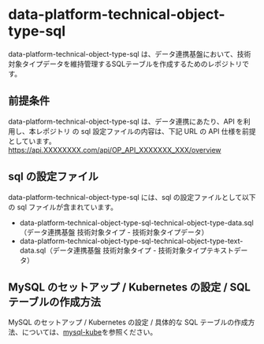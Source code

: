 # data-platform-technical-object-type-sql
data-platform-technical-object-type-sql は、データ連携基盤において、技術対象タイプデータを維持管理するSQLテーブルを作成するためのレポジトリです。

## 前提条件
data-platform-technical-object-type-sql は、データ連携にあたり、API を利用し、本レポジトリ の sql 設定ファイルの内容は、下記 URL の API 仕様を前提としています。  
https://api.XXXXXXXX.com/api/OP_API_XXXXXXX_XXX/overview  

## sql の設定ファイル
data-platform-technical-object-type-sql には、sql の設定ファイルとして以下の sql ファイルが含まれています。

* data-platform-technical-object-type-sql-technical-object-type-data.sql（データ連携基盤 技術対象タイプ - 技術対象タイプデータ）
* data-platform-technical-object-type-sql-technical-object-type-text-data.sql（データ連携基盤 技術対象タイプ - 技術対象タイプテキストデータ）

## MySQL のセットアップ / Kubernetes の設定 / SQL テーブルの作成方法
MySQL のセットアップ / Kubernetes の設定 / 具体的な SQL テーブルの作成方法、については、[mysql-kube](https://github.com/latonaio/mysql-kube)を参照ください。
